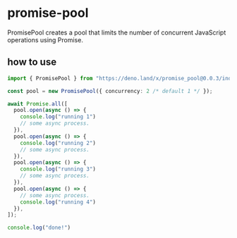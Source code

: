 # promise-pool

PromisePool creates a pool that limits the number of concurrent JavaScript operations using Promise.

## how to use

```typescript
import { PromisePool } from "https://deno.land/x/promise_pool@0.0.3/index.ts";

const pool = new PromisePool({ concurrency: 2 /* default 1 */ });

await Promise.all([
  pool.open(async () => {
    console.log("running 1")
    // some async process.
  }),
  pool.open(async () => {
    console.log("running 2")
    // some async process.
  }),
  pool.open(async () => {
    console.log("running 3")
    // some async process.
  }),
  pool.open(async () => {
    // some async process.
    console.log("running 4")
  }),
]);

console.log("done!")
```
